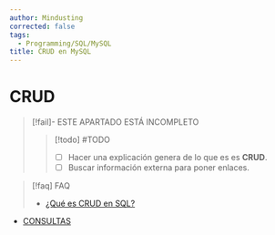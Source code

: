 ```yaml
---
author: Mindusting
corrected: false
tags:
  - Programming/SQL/MySQL
title: CRUD en MySQL
---
```


# CRUD

> [!fail]- ESTE APARTADO ESTÁ INCOMPLETO
> > [!todo] #TODO
> > - [ ] Hacer una explicación genera de lo que es es **CRUD**.
> > - [ ] Buscar información externa para poner enlaces.

> [!faq] FAQ
> - [¿Qué es CRUD en SQL?](../sql_crud.md)

- [CONSULTAS](mysql_queries.md)
